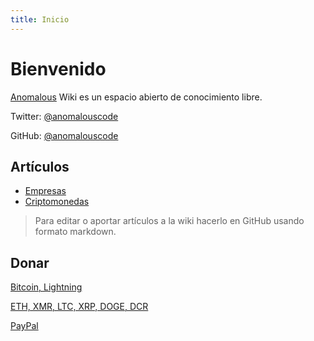```yaml
---
title: Inicio
---
```


# Bienvenido

[Anomalous](https://anomalous.xyz) Wiki es un espacio abierto de conocimiento libre.

Twitter: [@anomalouscode](https://twitter.com/anomalouscode)

GitHub: [@anomalouscode](https://github.com/anomalouscode)

## Artículos

- [Empresas](empresas/)
- [Criptomonedas](criptomonedas/)

> Para editar o aportar artículos a la wiki hacerlo en GitHub usando formato markdown.

## Donar

[Bitcoin, Lightning](https://checkout.opennode.com/p/464ee62b-2884-4929-891e-27b6ce5ed4ff)

[ETH, XMR, LTC, XRP, DOGE, DCR](https://globee.com/donate/ZbWyAR2VwD474qN063nJ79)

[PayPal](https://www.paypal.com/donate?hosted_button_id=LBVYB6G6GAJQW)
